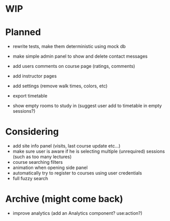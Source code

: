 # WIP

# Planned

- rewrite tests, make them deterministic using mock db
- make simple admin panel to show and delete contact messages

- add users comments on course page (ratings, comments)
- add instructor pages

- add settings (remove walk times, colors, etc)
- export timetable

- show empty rooms to study in (suggest user add to timetable in empty sessions?)

# Considering

- add site info panel (visits, last course update etc...)
- make sure user is aware if he is selecting multiple (unrequired) sessions (such as too many lectures)
- course searching filters
- animation when opening side panel
- automatically try to register to courses using user credentials
- full fuzzy search

# Archive (might come back)

- improve analytics (add an Analytics component? use:action?)
